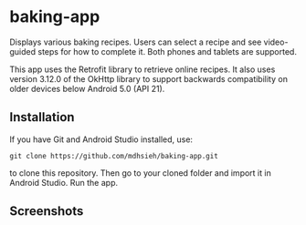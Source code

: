 # baking-app
Displays various baking recipes. Users can select a recipe and see video-guided steps for how to complete it.
Both phones and tablets are supported.

This app uses the Retrofit library to retrieve online recipes. 
It also uses version 3.12.0 of the OkHttp library to support backwards compatibility on older devices below Android 5.0 (API 21).

## Installation
If you have Git and Android Studio installed, use:
```
git clone https://github.com/mdhsieh/baking-app.git
```
to clone this repository.
Then go to your cloned folder and import it in Android Studio.
Run the app.

## Screenshots